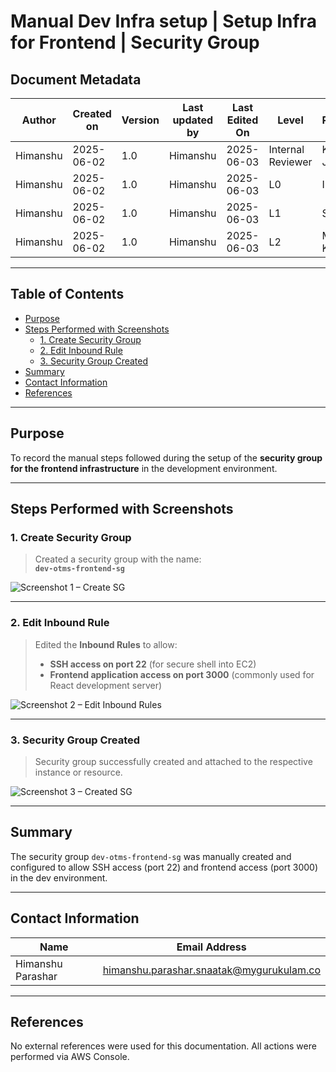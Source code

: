 # Manual Dev Infra setup | Setup Infra for Frontend | Security Group

## Document Metadata

| **Author** | **Created on** | **Version** | **Last updated by** | **Last Edited On** | **Level**          | **Reviewer**    |
|------------|----------------|-------------|----------------------|---------------------|---------------------|------------------|
| Himanshu   | 2025-06-02     | 1.0         | Himanshu             | 2025-06-03          | Internal Reviewer   | Komal Jaiswal    |
| Himanshu   | 2025-06-02     | 1.0         | Himanshu             | 2025-06-03          | L0                  | Imran            |
| Himanshu   | 2025-06-02     | 1.0         | Himanshu             | 2025-06-03          | L1                  | Shashi           |
| Himanshu   | 2025-06-02     | 1.0         | Himanshu             | 2025-06-03          | L2                  | Mahesh Kumar     |

---

## Table of Contents

- [Purpose](#purpose)  
- [Steps Performed with Screenshots](#steps-performed-with-screenshots)  
  - [1. Create Security Group](#1-create-security-group)  
  - [2. Edit Inbound Rule](#2-edit-inbound-rule)  
  - [3. Security Group Created](#3-security-group-created)  
- [Summary](#summary)  
- [Contact Information](#contact-information)  
- [References](#references)

---

## Purpose

To record the manual steps followed during the setup of the **security group for the frontend infrastructure** in the development environment.

---

## Steps Performed with Screenshots

### 1. Create Security Group

> Created a security group with the name:  
**`dev-otms-frontend-sg`**

![Screenshot 1 – Create SG](./Screenshot-from-2025-06-03-17-11-20.png)

---

### 2. Edit Inbound Rule

> Edited the **Inbound Rules** to allow:
>
> - **SSH access on port 22** (for secure shell into EC2)  
> - **Frontend application access on port 3000** (commonly used for React development server)

![Screenshot 2 – Edit Inbound Rules](./Screenshot-from-2025-06-03-17-11-41.png)

---

### 3. Security Group Created

> Security group successfully created and attached to the respective instance or resource.

![Screenshot 3 – Created SG](./Screenshot-from-2025-06-03-17-12-04.png)

---

## Summary

The security group `dev-otms-frontend-sg` was manually created and configured to allow SSH access (port 22) and frontend access (port 3000) in the dev environment.

---

## Contact Information

| Name              | Email Address                                   |
|-------------------|--------------------------------------------------|
| Himanshu Parashar | himanshu.parashar.snaatak@mygurukulam.co         |

---

## References

No external references were used for this documentation. All actions were performed via AWS Console.
